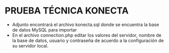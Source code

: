 # PRUEBA TÉCNICA KONECTA

* Adjunto encontrará el archivo konecta.sql donde se encuentra la base de datos MySQL para importar
* En el archivo connection.php editar los valores del servidor, nombre de la base de datos, usuario y contraseña de acuerdo a la configuración de su servidor local.
